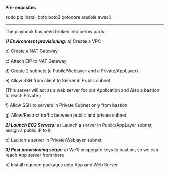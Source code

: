 **Pre-requisites**

sudo pip install boto boto3 botocore ansible awscli

-------------------------------------------------------
The playbook has been broken into below parts:

***1) Environment provisioning:***
a) Create a VPC

b) Create a NAT Gateway

c) Attach EIP to NAT Gateway

d) Create 2 subnets (a Public/Weblayer and a Private/AppLayer)

e) Allow SSH from client to Server in Public subnet

(This server will act as a web server for our Application and Also a bastion to reach Private )

f) Allow SSH to servers in Private Subnet only from bastion

g) Allow/Restrict traffic between public and private subnet.

***2) Launch EC2 Servers:***
a) Launch a server in Public/AppLayer subnet, assign a public IP to it.

b) Launch a server in Private/Weblayer subnet

***3) Post provisioning setup:***
a) We'll propogate keys to bastion, so we can reach App server from there

b) Install required packages onto App and Web Server
